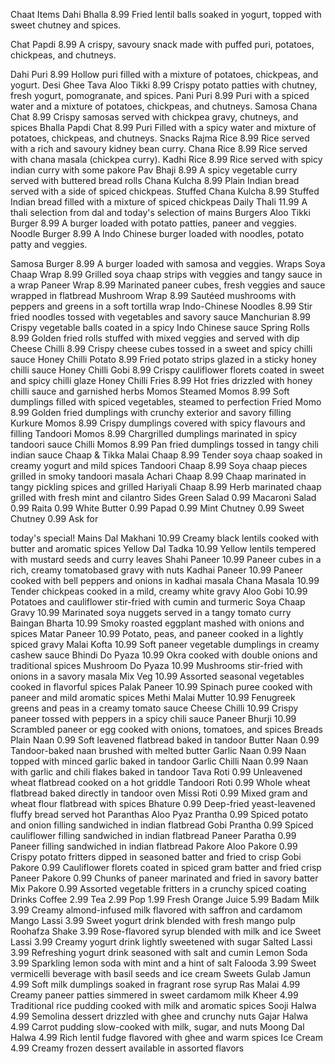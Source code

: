 Chaat Items
Dahi Bhalla 8.99
Fried lentil balls soaked in yogurt, topped
with sweet chutney and spices.

Chat Papdi 8.99
A crispy, savoury snack made with puffed
puri, potatoes, chickpeas, and chutneys.

Dahi Puri 8.99
Hollow puri filled with a mixture of
potatoes, chickpeas, and yogurt.
Desi Ghee Tava Aloo Tikki 8.99
Crispy potato patties with chutney, fresh
yogurt, pomogranate, and spices.
Pani Puri 8.99
Puri with a spiced water and a mixture of
potatoes, chickpeas, and chutneys.
Samosa Chana Chat 8.99
Crispy samosas served with chickpea
gravy, chutneys, and spices
Bhalla Papdi Chat 8.99
Puri Filled with a spicy water and mixture
of potatoes, chickpeas, and chutneys.
Snacks
Rajma Rice 8.99
Rice served with a rich and savoury kidney
bean curry.
Chana Rice 8.99
Rice served with chana masala (chickpea
curry).
Kadhi Rice 8.99
Rice served with spicy indian curry with
some pakore
Pav Bhaji 8.99
A spicy vegetable curry served with buttered
bread rolls
Chana Kulcha 8.99
Plain Indian bread served with a side of spiced
chickpeas.
Stuffed Chana Kulcha 8.99
Stuffed Indian bread filled with a mixture of
spiced chickpeas
Daily Thali 11.99
A thali selection from dal and today's selection
of mains
Burgers
Aloo Tikki Burger 8.99
A burger loaded with potato patties,
paneer and veggies.
Noodle Burger 8.99
A Indo Chinese burger loaded with
noodles, potato patty and veggies.


Samosa Burger 8.99
A burger loaded with samosa and veggies.
Wraps
Soya Chaap Wrap 8.99
Grilled soya chaap strips with veggies and
tangy sauce in a wrap
Paneer Wrap 8.99
Marinated paneer cubes, fresh veggies and
sauce wrapped in flatbread
Mushroom Wrap 8.99
Sautéed mushrooms with peppers and
greens in a soft tortilla wrap
Indo-Chinese
Noodles 8.99
Stir fried noodles tossed with vegetables
and savory sauce
Manchurian 8.99
Crispy vegetable balls coated in a spicy
Indo Chinese sauce
Spring Rolls 8.99
Golden fried rolls stuffed with mixed
veggies and served with dip
Cheese Chilli 8.99
Crispy cheese cubes tossed in a sweet and
spicy chilli sauce
Honey Chilli Potato 8.99
Fried potato strips glazed in a sticky honey
chilli sauce
Honey Chilli Gobi 8.99
Crispy cauliflower florets coated in sweet
and spicy chilli glaze
Honey Chilli Fries 8.99
Hot fries drizzled with honey chilli sauce
and garnished herbs
Momos
Steamed Momos 8.99
Soft dumplings filled with spiced
vegetables, steamed to perfection
Fried Momo 8.99
Golden fried dumplings with crunchy
exterior and savory filling
Kurkure Momos 8.99
Crispy dumplings covered with spicy
flavours and filling
Tandoori Momos 8.99
Chargrilled dumplings marinated in spicy
tandoori sauce
Chilli Momos 8.99
Pan fried dumplings tossed in tangy chili
indian sauce
Chaap & Tikka
Malai Chaap 8.99
Tender soya chaap soaked in creamy
yogurt and mild spices
Tandoori Chaap 8.99
Soya chaap pieces grilled in smoky
tandoori masala
Achari Chaap 8.99
Chaap marinated in tangy pickling spices
and grilled
Hariyali Chaap 8.99
Herb marinated chaap grilled with fresh
mint and cilantro
Sides
Green Salad 0.99
Macaroni Salad 0.99
Raita 0.99
White Butter 0.99
Papad 0.99
Mint Chutney 0.99
Sweet Chutney 0.99
Ask for 

today's special!
Mains
Dal Makhani 10.99
Creamy black lentils cooked with butter
and aromatic spices
Yellow Dal Tadka 10.99
Yellow lentils tempered with mustard
seeds and curry leaves
Shahi Paneer 10.99
Paneer cubes in a rich, creamy tomatobased gravy with nuts
Kadhai Paneer 10.99
Paneer cooked with bell peppers and
onions in kadhai masala
Chana Masala 10.99
Tender chickpeas cooked in a mild, creamy
white gravy
Aloo Gobi 10.99
Potatoes and cauliflower stir-fried with
cumin and turmeric
Soya Chaap Gravy 10.99
Marinated soya nuggets served in a tangy
tomato curry
Baingan Bharta 10.99
Smoky roasted eggplant mashed with
onions and spices
Matar Paneer 10.99
Potato, peas, and paneer cooked in a lightly
spiced gravy
Malai Kofta 10.99
Soft paneer vegetable dumplings in
creamy cashew sauce
Bhindi Do Pyaza 10.99
Okra cooked with double onions and
traditional spices
Mushroom Do Pyaza 10.99
Mushrooms stir-fried with onions in a
savory masala
Mix Veg 10.99
Assorted seasonal vegetables cooked in
flavorful spices
Palak Paneer 10.99
Spinach puree cooked with paneer and
mild aromatic spices
Methi Malai Mutter 10.99
Fenugreek greens and peas in a creamy
tomato sauce
Cheese Chilli 10.99
Crispy paneer tossed with peppers in a
spicy chili sauce
Paneer Bhurji 10.99
Scrambled paneer or egg cooked with
onions, tomatoes, and spices
Breads
Plain Naan 0.99
Soft leavened flatbread baked in tandoor
Butter Naan 0.99
Tandoor-baked naan brushed with melted
butter
Garlic Naan 0.99
Naan topped with minced garlic baked in
tandoor
Garlic Chilli Naan 0.99
Naan with garlic and chili flakes baked in
tandoor
Tava Roti 0.99
Unleavened wheat flatbread cooked on a
hot griddle
Tandoori Roti 0.99
Whole wheat flatbread baked directly in
tandoor oven
Missi Roti 0.99
Mixed gram and wheat flour flatbread with
spices
Bhature 0.99
Deep-fried yeast-leavened fluffy bread
served hot
Paranthas
Aloo Pyaz Prantha 0.99
Spiced potato and onion filling
sandwiched in indian flatbread
Gobi Prantha 0.99
Spiced cauliflower filling sandwiched in
indian flatbread
Paneer Paratha 0.99
Paneer filling sandwiched in indian
flatbread
Pakore
Aloo Pakore 0.99
Crispy potato fritters dipped in seasoned
batter and fried to crisp
Gobi Pakore 0.99
Cauliflower florets coated in spiced gram
batter and fried crisp
Paneer Pakore 0.99
Chunks of paneer marinated and fried in
savory batter
Mix Pakore 0.99
Assorted vegetable fritters in a crunchy
spiced coating
Drinks
Coffee 2.99
Tea 2.99
Pop 1.99
Fresh Orange Juice 5.99
Badam Milk 3.99
Creamy almond-infused milk flavored
with saffron and cardamom
Mango Lassi 3.99
Sweet yogurt drink blended with fresh
mango pulp
Roohafza Shake 3.99
Rose-flavored syrup blended with milk
and ice
Sweet Lassi 3.99
Creamy yogurt drink lightly sweetened
with sugar
Salted Lassi 3.99
Refreshing yogurt drink seasoned with salt
and cumin
Lemon Soda 3.99
Sparkling lemon soda with mint and a hint
of salt
Falooda 3.99
Sweet vermicelli beverage with basil seeds
and ice cream
Sweets
Gulab Jamun 4.99
Soft milk dumplings soaked in fragrant
rose syrup
Ras Malai 4.99
Creamy paneer patties simmered in sweet
cardamom milk
Kheer 4.99
Traditional rice pudding cooked with milk
and aromatic spices
Sooji Halwa 4.99
Semolina dessert drizzled with ghee and
crunchy nuts
Gajar Halwa 4.99
Carrot pudding slow-cooked with milk,
sugar, and nuts
Moong Dal Halwa 4.99
Rich lentil fudge flavored with ghee and
warm spices
Ice Cream 4.99
Creamy frozen dessert available in
assorted flavors